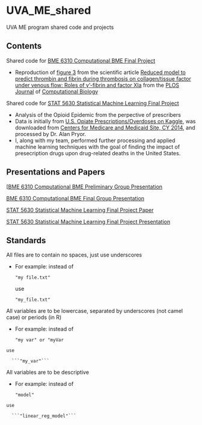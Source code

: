 # UVA_ME_shared
UVA ME program shared code and projects

## Contents
Shared code for [BME 6310 Computational BME Final Project](https://github.com/jbonaffini/UVA_ME_shared/tree/master/BME6310_Project)

  - Reproduction of [figure 3](https://journals.plos.org/ploscompbiol/article/figure/image?size=large&id=info:doi/10.1371/journal.pcbi.1007266.g003) from the scientific article [Reduced model to predict thrombin and fibrin during thrombosis on collagen/tissue factor under venous flow: Roles of γ’-fibrin and factor XIa](https://journals.plos.org/ploscompbiol/article?id=10.1371/journal.pcbi.1007266) from the [PLOS Journal](https://www.plos.org/) of [Computational Biology](https://journals.plos.org/ploscompbiol/)

Shared code for [STAT 5630 Statistical Machine Learning Final Project](https://github.com/jbonaffini/UVA_ME_shared/tree/master/STAT5630_Project)

  -  Analysis of the Opioid Epidemic from the perpective of prescribers
  -  Data is initially from [U.S. Opiate Prescriptions/Overdoses on Kaggle](https://www.kaggle.com/apryor6/us-opiate-prescriptions), was downloaded from [Centers for Medicare and Medicaid Site, CY 2014](https://www.cms.gov/Research-Statistics-Data-and-Systems/Statistics-Trends-and-Reports/Medicare-Provider-Charge-Data/PartD2017), and processed by Dr. Alan Pryor.
  -  I, along with my team, performed further processing and applied machine learning techniques with the goal of finding the impact of presecription drugs upon drug-related deaths in the United States.

## Presentations and Papers
[[BME 6310 Computational BME Preliminary Group Presentation](https://docs.google.com/presentation/d/1fura69Lllvz_mkbHlCeZBSAx9Tm_pFQY4ch9zQ2Vc-M/edit?usp=sharing)

[BME 6310 Computational BME Final Group Presentation](https://github.com/jbonaffini/UVA_ME_shared/blob/master/BME6310_Project/BME6310_FinalPresentation_Group1.pdf)

[STAT 5630 Statistical Machine Learning Final Project Paper](https://github.com/jbonaffini/UVA_ME_shared/blob/master/STAT5630_Project/Opioid_Report_Bonaffini_Ndong_Ryoo.pdf)

[STAT 5630 Statistical Machine Learning Final Project Presentation](https://github.com/jbonaffini/UVA_ME_shared/blob/master/STAT5630_Project/Opioid_Presentation_Bonaffini_Ndong_Ryoo.pdf)

## Standards
All files are to contain no spaces, just use underscores
    
  - For example: instead of 
  
      ```"my file.txt"```
      
    use 
    
      ```"my_file.txt"```

All variables are to be lowercase, separated by underscores (not camel case) or periods (in R) 

  -  For example: instead of 
  
     ```"my var" or "myVar```
      
    use 
    
      ```"my_var"```
      
 All variables are to be descriptive

  -  For example: instead of 
  
     ```"model"```
      
    use 
    
      ```"linear_reg_model"```
